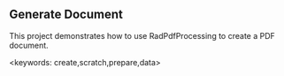## Generate Document ##
This project demonstrates how to use RadPdfProcessing to create a PDF document.

<keywords: create,scratch,prepare,data>
